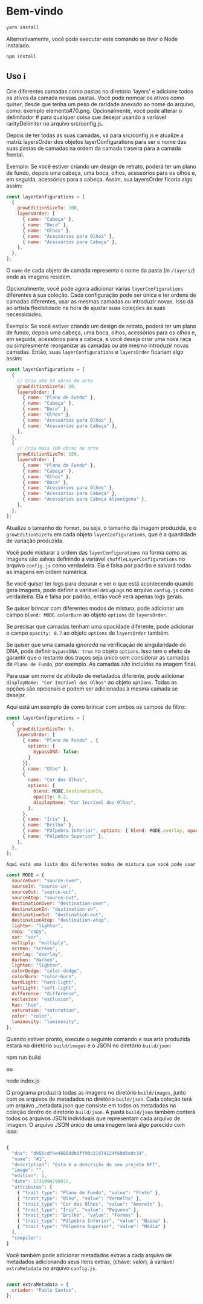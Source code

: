 # Bem-vindo

```sh
yarn install
```

Alternativamente, você pode executar este comando se tiver o Node instalado.

```sh
npm install
```

## Uso ℹ️
Crie diferentes camadas como pastas no diretório 'layers' e adicione todos os ativos da camada nessas pastas. Você pode nomear os ativos como quiser, desde que tenha um peso de raridade anexado ao nome do arquivo, como: exemplo elemento#70.png. Opcionalmente, você pode alterar o delimitador # para qualquer coisa que desejar usando a variável rarityDelimiter no arquivo src/config.js.

Depois de ter todas as suas camadas, vá para src/config.js e atualize a matriz layersOrder dos objetos layerConfigurations para ser o nome das suas pastas de camadas na ordem da camada traseira para a camada frontal.

Exemplo: Se você estiver criando um design de retrato, poderá ter um plano de fundo, depois uma cabeça, uma boca, olhos, acessórios para os olhos e, em seguida, acessórios para a cabeça. Assim, sua layersOrder ficaria algo assim:

```js
const layerConfigurations = [
  {
    growEditionSizeTo: 100,
    layersOrder: [
      { name: "Cabeça" },
      { name: "Boca" },
      { name: "Olhos" },
      { name: "Acessórios para Olhos" },
      { name: "Acessórios para Cabeça" },
    ],
  },
];

```

O `name` de cada objeto de camada representa o nome da pasta (in `/layers/`) onde as imagens residem.

Opcionalmente, você pode agora adicionar várias `layerConfigurations` diferentes à sua coleção. Cada configuração pode ser única e ter ordens de camadas diferentes, usar as mesmas camadas ou introduzir novas. Isso dá ao artista flexibilidade na hora de ajustar suas coleções às suas necessidades.

Exemplo: Se você estiver criando um design de retrato, poderá ter um plano de fundo, depois uma cabeça, uma boca, olhos, acessórios para os olhos e, em seguida, acessórios para a cabeça, e você deseja criar uma nova raça ou simplesmente reorganizar as camadas ou até mesmo introduzir novas camadas. Então, suas `layerConfigurations` e `layersOrder` ficariam algo assim:

```js
const layerConfigurations = [
  {
    // Cria até 50 obras de arte
    growEditionSizeTo: 50,
    layersOrder: [
      { name: "Plano de Fundo" },
      { name: "Cabeça" },
      { name: "Boca" },
      { name: "Olhos" },
      { name: "Acessórios para Olhos" },
      { name: "Acessórios para Cabeça" },
    ],
  },
  {
    // Cria mais 100 obras de arte
    growEditionSizeTo: 150,
    layersOrder: [
      { name: "Plano de Fundo" },
      { name: "Cabeça" },
      { name: "Olhos" },
      { name: "Boca" },
      { name: "Acessórios para Olhos" },
      { name: "Acessórios para Cabeça" },
      { name: "Acessórios para Cabeça Alienígena" },
    ],
  },
];

```

Atualize o tamanho do `format`, ou seja, o tamanho da imagem produzida, e o `growEditionSizeTo` em cada objeto `layerConfigurations`, que é a quantidade de variação produzida.

Você pode misturar a ordem das `layerConfigurations` na forma como as imagens são salvas definindo a variável `shuffleLayerConfigurations` no arquivo `config.js` como verdadeira. Ela é falsa por padrão e salvará todas as imagens em ordem numérica.

Se você quiser ter logs para depurar e ver o que está acontecendo quando gera imagens, pode definir a variável `debugLogs` no arquivo `config.js` como verdadeira. Ela é falsa por padrão, então você verá apenas logs gerais.

Se quiser brincar com diferentes modos de mistura, pode adicionar um campo `blend: MODE.colorBurn` ao objeto `options` de `layersOrder`.

Se precisar que camadas tenham uma opacidade diferente, pode adicionar o campo `opacity: 0.7` ao objeto `options` de `layersOrder` também.

Se quiser que uma camada _ignorada_ na verificação de singularidade do DNA, pode definir `bypassDNA: true` no objeto `options`. Isso tem o efeito de garantir que o restante dos traços seja único sem considerar as camadas de `Plano de Fundo`, por exemplo. As camadas _são_ incluídas na imagem final.

Para usar um nome de atributo de metadados diferente, pode adicionar `displayName: "Cor Incrível dos Olhos"` ao objeto `options`. Todas as opções são opcionais e podem ser adicionadas à mesma camada se desejar.

Aqui está um exemplo de como brincar com ambos os campos de filtro:

```js
const layerConfigurations = [
  {
    growEditionSizeTo: 5,
    layersOrder: [
      { name: "Plano de Fundo" , {
        options: {
          bypassDNA: false;
        }
      }},
      { name: "Olho" },
      {
        name: "Cor dos Olhos",
        options: {
          blend: MODE.destinationIn,
          opacity: 0.2,
          displayName: "Cor Incrível dos Olhos",
        },
      },
      { name: "Íris" },
      { name: "Brilho" },
      { name: "Pálpebra Inferior", options: { blend: MODE.overlay, opacity: 0.7 } },
      { name: "Pálpebra Superior" },
    ],
  },
];

Aqui está uma lista dos diferentes modos de mistura que você pode usar opcionalmente.

const MODE = {
  sourceOver: "source-over",
  sourceIn: "source-in",
  sourceOut: "source-out",
  sourceAtop: "source-out",
  destinationOver: "destination-over",
  destinationIn: "destination-in",
  destinationOut: "destination-out",
  destinationAtop: "destination-atop",
  lighter: "lighter",
  copy: "copy",
  xor: "xor",
  multiply: "multiply",
  screen: "screen",
  overlay: "overlay",
  darken: "darken",
  lighten: "lighten",
  colorDodge: "color-dodge",
  colorBurn: "color-burn",
  hardLight: "hard-light",
  softLight: "soft-light",
  difference: "difference",
  exclusion: "exclusion",
  hue: "hue",
  saturation: "saturation",
  color: "color",
  luminosity: "luminosity",
};

```

Quando estiver pronto, execute o seguinte comando e sua arte produzida estará no diretório `build/images` e o JSON no diretório `build/json`:

npm run build

ou

node index.js

O programa produzirá todas as imagens no diretório `build/images`, junto com os arquivos de metadados no diretório `build/json`. Cada coleção terá um arquivo _metadata.json que consiste em todos os metadados na coleção dentro do diretório `build/json`. A pasta `build/json` também conterá todos os arquivos JSON individuais que representam cada arquivo de imagem. O arquivo JSON único de uma imagem terá algo parecido com isso:

```js

{
  "dna": "d956cdf4e460508b5ff90c21974124f68d6edc34",
  "name": "#1",
  "description": "Esta é a descrição do seu projeto NFT",
  "image": "",
  "edition": 1,
  "date": 1731990799975,
  "attributes": [
    { "trait_type": "Plano de Fundo", "value": "Preto" },
    { "trait_type": "Olho", "value": "Vermelho" },
    { "trait_type": "Cor dos Olhos", "value": "Amarelo" },
    { "trait_type": "Íris", "value": "Pequena" },
    { "trait_type": "Brilho", "value": "Formas" },
    { "trait_type": "Pálpebra Inferior", "value": "Baixa" },
    { "trait_type": "Pálpebra Superior", "value": "Média" }
  ],
  "compiler": 
}

```

Você também pode adicionar metadados extras a cada arquivo de metadados adicionando seus itens extras, (chave: valor), à variável `extraMetadata` no arquivo `config.js`.

```js

const extraMetadata = {
  criador: "Pablo Santos",
};


